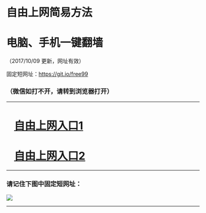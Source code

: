 ﻿# 自由上网简易方法

# 电脑、手机一键翻墙

（2017/10/09 更新，网址有效）

固定短网址：https://git.io/free99

### （微信如打不开，请转到浏览器打开）


***





# &nbsp;&nbsp; <a href="http://ft156018807.fwq-tz-1001.info/fwqtz01.html?t=100900110643 " target="_blank">自由上网入口1</a>
# &nbsp;&nbsp; <a href="http://ft1275621960.fwq-tz-1002.info/fwqtz02.html?t=100900132428 " target="_blank">自由上网入口2</a>
***

### 请记住下图中固定短网址：

<img src="https://s3-us-west-2.amazonaws.com/fwq-1001/yjfq-20170905okok.png" /> 


***

